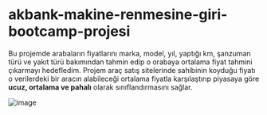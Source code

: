 # akbank-makine-renmesine-giri-bootcamp-projesi

Bu projemde arabaların fiyatlarını marka, model, yıl, yaptığı km, şanzuman türü ve yakıt türü bakımından tahmin edip o orabaya ortalama fiyat tahmini çıkarmayı hedefledim. Projem araç satış sitelerinde sahibinin koyduğu fiyatı o verilerdeki bir aracın alabileceği ortalama fiyatla karşılaştırıp piyasaya göre **ucuz, ortalama ve pahalı** olarak sınıflandırmasını sağlar.

![image](https://github.com/user-attachments/assets/c9c54bfd-47df-4d55-bc73-f6be26f4940f)


